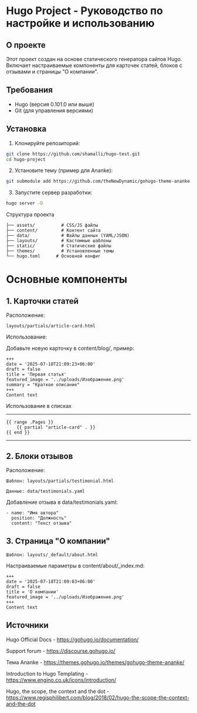 # Hugo Project - Руководство по настройке и использованию

## О проекте

Этот проект создан на основе статического генератора сайтов Hugo. Включает настраиваемые компоненты для карточек статей, блоков с отзывами и страницы "О компании".

## Требования

- Hugo (версия 0.101.0 или выше)
- Git (для управления версиями)

## Установка

1. Клонируйте репозиторий:

```bash
git clone https://github.com/shamalli/hugo-test.git
cd hugo-project
```

2. Установите тему (пример для Ananke):

```bash
git submodule add https://github.com/theNewDynamic/gohugo-theme-ananke.git themes/ananke
```

3. Запустите сервер разработки:

```bash
hugo server -D
```

Структура проекта

```
├── assets/          # CSS/JS файлы
├── content/         # Контент сайта
├── data/            # Файлы данных (YAML/JSON)
├── layouts/         # Кастомные шаблоны
├── static/          # Статические файлы
├── themes/          # Установленные темы
└── hugo.toml      # Основной конфиг
```

# Основные компоненты
## 1. Карточки статей

Расположение:

```
layouts/partials/article-card.html
```

Использование:

Добавьте новую карточку в content/blog/, пример:

```
+++
date = '2025-07-18T21:09:23+06:00'
draft = false
title = 'Первая статья'
featured_image = '../uploads/Изображение.png'
summary = "Краткое описание"
+++
Content text
```

Использование в списках

---
    {{ range .Pages }}
        {{ partial "article-card" . }}
    {{ end }}
---

## 2. Блоки отзывов

Расположение:

    Шаблон: layouts/partials/testimonial.html

    Данные: data/testimonials.yaml

Добавление отзыва в data/testimonials.yaml:

```
- name: "Имя автора"
  position: "Должность"
  content: "Текст отзыва"
```

## 3. Страница "О компании"

```
Шаблон: layouts/_default/about.html
```

Настраиваемые параметры в content/about/_index.md:

```
+++
date = '2025-07-18T21:09:03+06:00'
draft = false
title = 'О компании'
featured_image = '../uploads/Изображение.png'
+++
Content text
```

## Источники

Hugo Official Docs - https://gohugo.io/documentation/

Support forum - https://discourse.gohugo.io/

Тема Ananke - https://themes.gohugo.io/themes/gohugo-theme-ananke/

Introduction to Hugo Templating - https://www.engino.co.uk/icons/introduction/

Hugo, the scope, the context and the dot - https://www.regisphilibert.com/blog/2018/02/hugo-the-scope-the-context-and-the-dot